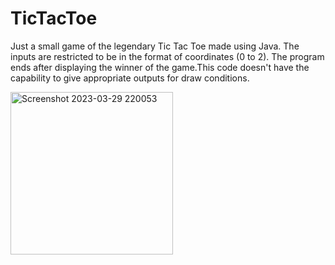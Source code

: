 # TicTacToe
Just a small game of the legendary Tic Tac Toe made using Java.
The inputs are restricted to be in the format of coordinates (0 to 2).
The program ends after displaying the winner of the game.This code doesn't have the capability to give appropriate outputs for draw conditions.


<img width="260" alt="Screenshot 2023-03-29 220053" src="https://user-images.githubusercontent.com/92170372/228610752-4c88d5b9-1d6a-4c6d-a9ac-2a3ffc0ff33c.png">
